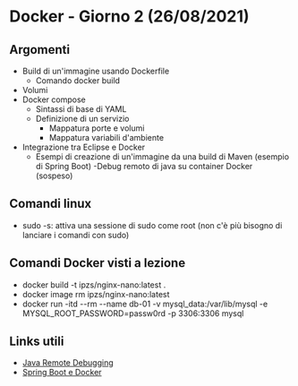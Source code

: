 # Docker - Giorno 2 (26/08/2021)

## Argomenti
- Build di un'immagine usando Dockerfile
  - Comando docker build
- Volumi
- Docker compose
  - Sintassi di base di YAML
  - Definizione di un servizio
    - Mappatura porte e volumi
    - Mappatura variabili d'ambiente
- Integrazione tra Eclipse e Docker
  - Esempi di creazione di un'immagine da una build di Maven (esempio di Spring Boot)
  -Debug remoto di java su container Docker (sospeso)

## Comandi linux
- sudo -s: attiva una sessione di sudo come root (non c'è più bisogno di lanciare i comandi con sudo)
## Comandi Docker visti a lezione
- docker build -t ipzs/nginx-nano:latest . 
- docker image rm ipzs/nginx-nano:latest
- docker run -itd --rm --name db-01 -v mysql_data:/var/lib/mysql -e MYSQL_ROOT_PASSWORD=passw0rd -p 3306:3306 mysql

## Links utili
- [Java Remote Debugging](https://stackify.com/java-remote-debugging/)
- [Spring Boot e Docker](https://spring.io/guides/gs/spring-boot-docker/)
